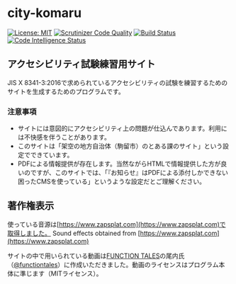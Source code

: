 # city-komaru
[![License: MIT](https://img.shields.io/badge/License-MIT-yellow.svg)](https://opensource.org/licenses/MIT)
[![Scrutinizer Code Quality](https://scrutinizer-ci.com/g/jidaikobo-shibata/city-komaru/badges/quality-score.png?b=master)](https://scrutinizer-ci.com/g/jidaikobo-shibata/city-komaru/?branch=master)
[![Build Status](https://scrutinizer-ci.com/g/jidaikobo-shibata/city-komaru/badges/build.png?b=master)](https://scrutinizer-ci.com/g/jidaikobo-shibata/city-komaru/build-status/master)
[![Code Intelligence Status](https://scrutinizer-ci.com/g/jidaikobo-shibata/city-komaru/badges/code-intelligence.svg?b=master)](https://scrutinizer-ci.com/code-intelligence)

## アクセシビリティ試験練習用サイト

JIS X 8341-3:2016で求められているアクセシビリティの試験を練習するためのサイトを生成するためのプログラムです。

### 注意事項

- サイトには意図的にアクセシビリティ上の問題が仕込んであります。利用には不快感を伴うことがあります。
- このサイトは「架空の地方自治体（駒留市）のとある課のサイト」という設定でできています。
- PDFによる情報提供が存在します。当然ながらHTMLで情報提供した方が良いのですが、このサイトでは、「『お知らせ』はPDFによる添付しかできない困ったCMSを使っている」というような設定だとご理解ください。

## 著作権表示

使っている音源は[https://www.zapsplat.com](https://www.zapsplat.com)で取得しました。
Sound effects obtained from [https://www.zapsplat.com](https://www.zapsplat.com)

サイトの中で用いられている動画は<a href="https://functiontales.com">FUNCTION TALES</a>の尾内氏（[@functiontales](https://twitter.com/functiontales)）に作成いただきました。動画のライセンスはプログラム本体に準じます（MITライセンス）。